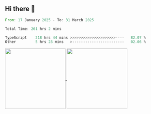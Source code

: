 ## Hi there 👋
<!--START_SECTION:waka-->

```rust
From: 17 January 2025 - To: 31 March 2025

Total Time: 261 hrs 2 mins

TypeScript    218 hrs 44 mins >>>>>>>>>>>>>>>>>>>>>----   82.07 %
Other         5 hrs 28 mins   >------------------------   02.06 %
```

<!--END_SECTION:waka-->

<a href="https://github.com/anuraghazra/github-readme-stats">
  <img height=200 align="center" src="https://github-readme-stats.vercel.app/api/top-langs/?username=paulgeorge35&layout=donut&langs_count=5&theme=transparent" />
</a>
<a href="https://github.com/anuraghazra/convoychat">
  <img height=200 align="center" src="https://github-readme-stats.vercel.app/api?username=paulgeorge35&show_icons=true&show=prs_merged&theme=transparent&rank_icon=github" />
</a>
